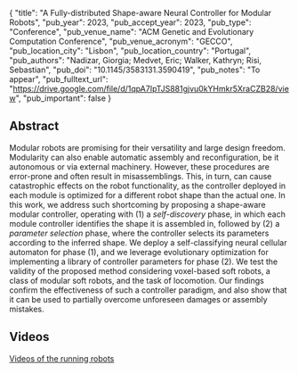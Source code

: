 {
  "title": "A Fully-distributed Shape-aware Neural Controller for Modular Robots",
  "pub_year": 2023,
  "pub_accept_year": 2023,
  "pub_type": "Conference",
  "pub_venue_name": "ACM Genetic and Evolutionary Computation Conference",
  "pub_venue_acronym": "GECCO",
  "pub_location_city": "Lisbon",
  "pub_location_country": "Portugal",
  "pub_authors": "Nadizar, Giorgia; Medvet, Eric; Walker, Kathryn; Risi, Sebastian",
  "pub_doi": "10.1145/3583131.3590419",
  "pub_notes": "To appear",
  "pub_fulltext_url": "https://drive.google.com/file/d/1qpA7IpTJS881gjvu0kYHmkr5XraCZB28/view",
  "pub_important": false
}

## Abstract
Modular robots are promising for their versatility and large design freedom. Modularity can also enable automatic assembly and reconfiguration, be it autonomous or via external machinery. However, these procedures are error-prone and often result in misassemblings. This, in turn, can cause catastrophic effects on the robot functionality, as the controller deployed in each module is optimized for a different robot shape than the actual one. In this work, we address such shortcoming by proposing a shape-aware modular controller, operating with (1) a *self-discovery* phase, in which each module controller identifies the shape it is assembled in, followed by (2) a *parameter selection* phase, where the controller selects its parameters according to the inferred shape. We deploy a self-classifying neural cellular automaton for phase (1), and we leverage evolutionary optimization for implementing a library of controller parameters for phase (2). We test the validity of the proposed method considering voxel-based soft robots, a class of modular soft robots, and the task of locomotion. Our findings confirm the effectiveness of such a controller paradigm, and also show that it can be used to partially overcome unforeseen damages or assembly mistakes.

## Videos
[Videos of the running robots](https://drive.google.com/drive/u/1/folders/12t2Wt07PzQCRFTkeEwCi4rK_71F9S650)